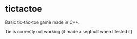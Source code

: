 # tictactoe
Basic tic-tac-toe game made in C++. 

Tie is currently not working (it made a segfault when I tested it)
